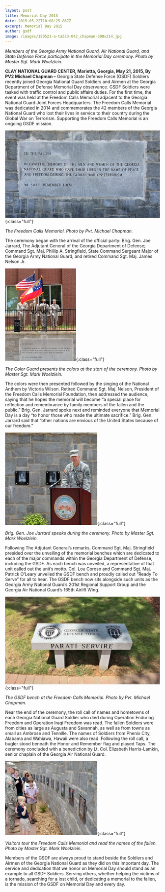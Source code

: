 ```yaml
---
layout: post
title: Memorial Day 2015
date: 2015-05-22T18:08:25.867Z
excerpt: Memorial Day 2015
author: gsdf
image: /images/150521-a-ta523-042_chapman-300x214.jpg
---
```

*Members of the Georgia Army National Guard, Air National Guard, and State Defense Force participate in the Memorial Day ceremony. Photo by Master Sgt. Mark Woelzlein.*

**CLAY NATIONAL GUARD CENTER, Marietta, Georgia, May 21, 2015, By PV2 Michael Chapman –** Georgia State Defense Force (GSDF) Soldiers recently joined Georgia National Guard Soldiers and Airmen at the Georgia Department of Defense Memorial Day observance. GSDF Soldiers were tasked with traffic control and public affairs duties. For the first time, the event was held at the Freedom Calls Memorial adjacent to the Georgia National Guard Joint Forces Headquarters. The Freedom Calls Memorial was dedicated in 2014 and commemorates the 42 members of the Georgia National Guard who lost their lives in service to their country during the Global War on Terrorism. Supporting the Freedom Calls Memorial is an ongoing GSDF mission.

![The Freedom Calls Memorial. Photo by Pvt. Michael Chapman.](/images/150521_memorial_wall_chapman-1024x575.jpg){:class="full"}

*The Freedom Calls Memorial. Photo by Pvt. Michael Chapman.*

The ceremony began with the arrival of the official party: Brig. Gen. Joe Jarrard, The Adjutant General of the Georgia Department of Defense; Command Sgt. Maj. Phillip A. Stringfield, State Command Sergeant Major of the Georgia Army National Guard; and retired Command Sgt. Maj. James Nelson Jr.

![The Color Guard presents the colors at the start of the ceremony. Photo by Master Sgt. Mark Woelzlein.](/images/150521_memorial_day_color_guard-231x300.jpg){:class="full"}

*The Color Guard presents the colors at the start of the ceremony. Photo by Master Sgt. Mark Woelzlein.*

The colors were then presented followed by the singing of the National Anthem by Victoria Wilson. Retired Command Sgt. Maj. Nelson, President of the Freedom Calls Memorial Foundation, then addressed the audience, saying that he hopes the memorial will become “a special place for reflection and remembrance by family members of the fallen and the public.” Brig. Gen. Jarrard spoke next and reminded everyone that Memorial Day is a day “to honor those who made the ultimate sacrifice.” Brig. Gen. Jarrard said that “other nations are envious of the United States because of our freedom.”

![Brig. Gen. Joe Jarrard speaks during the ceremony. Photo by Master Sgt. Mark Woelzlein.](/images/150521_memorial_day_tag_chapman-300x300.jpg){:class="full"}

*Brig. Gen. Joe Jarrard speaks during the ceremony. Photo by Master Sgt. Mark Woelzlein.*

Following The Adjutant General’s remarks, Command Sgt. Maj. Stringfield presided over the unveiling of the memorial benches which are dedicated to each of the major commands within the Georgia Department of Defense, including the GSDF. As each bench was unveiled, a representative of that unit called out the unit’s motto. Col. Lou Coroso and Command Sgt. Maj. Patrick O’Leary unveiled the GSDF bench and proudly called out “Ready To Serve” for all to hear. The GSDF bench now sits alongside such units as the Georgia Army National Guard’s 201st Regional Support Group and the Georgia Air National Guard’s 165th Airlift Wing.

![The GSDF bench at the Freedom Calls Memorial. Photo by Pvt. Michael Chapman.](/images/150521_gsdf_bench_chapman-1024x576.jpg){:class="full"}

*The GSDF bench at the Freedom Calls Memorial. Photo by Pvt. Michael Chapman.*

Near the end of the ceremony, the roll call of names and hometowns of each Georgia National Guard Soldier who died during Operation Enduring Freedom and Operation Iraqi Freedom was read. The fallen Soldiers were from cities as large as Augusta and Savannah, as well as from towns as small as Ambrose and Tennille. The names of Soldiers from Phenix City, Alabama and Wahiawa, Hawaii were also read. Following the roll call, a bugler stood beneath the Honor and Remember flag and played Taps. The ceremony concluded with a benediction by Lt. Col. Elizabeth Harris-Lamkin, senior chaplain of the Georgia Air National Guard.

![Visitors tour the Freedom Calls Memorial and read the names of the fallen. Photo by Master Sgt. Mark Woelzlein.](/images/150521-a-ta523-053_chapman-300x240.jpg){:class="full"}

*Visitors tour the Freedom Calls Memorial and read the names of the fallen. Photo by Master Sgt. Mark Woelzlein.*

Members of the GSDF are always proud to stand beside the Soldiers and Airmen of the Georgia National Guard as they did on this important day. The service and dedication that we honor on Memorial Day should stand as an example to all GSDF Soldiers. Serving others, whether helping the victims of a tornado, searching for a lost child, or dedicating a memorial to the fallen, is the mission of the GSDF on Memorial Day and every day.